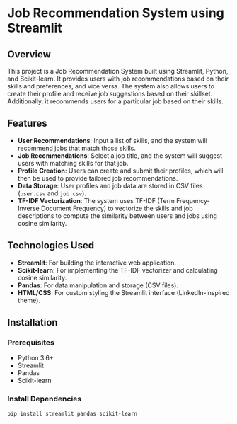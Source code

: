 # Job Recommendation System using Streamlit

## Overview

This project is a Job Recommendation System built using Streamlit, Python, and Scikit-learn. It provides users with job recommendations based on their skills and preferences, and vice versa. The system also allows users to create their profile and receive job suggestions based on their skillset. Additionally, it recommends users for a particular job based on their skills.

## Features

- **User Recommendations**: Input a list of skills, and the system will recommend jobs that match those skills.
- **Job Recommendations**: Select a job title, and the system will suggest users with matching skills for that job.
- **Profile Creation**: Users can create and submit their profiles, which will then be used to provide tailored job recommendations.
- **Data Storage**: User profiles and job data are stored in CSV files (`user.csv` and `job.csv`).
- **TF-IDF Vectorization**: The system uses TF-IDF (Term Frequency-Inverse Document Frequency) to vectorize the skills and job descriptions to compute the similarity between users and jobs using cosine similarity.

## Technologies Used

- **Streamlit**: For building the interactive web application.
- **Scikit-learn**: For implementing the TF-IDF vectorizer and calculating cosine similarity.
- **Pandas**: For data manipulation and storage (CSV files).
- **HTML/CSS**: For custom styling the Streamlit interface (LinkedIn-inspired theme).

## Installation

### Prerequisites

- Python 3.6+
- Streamlit
- Pandas
- Scikit-learn

### Install Dependencies

```bash
pip install streamlit pandas scikit-learn
